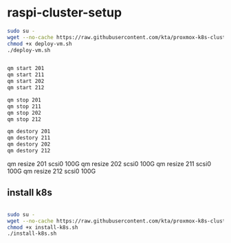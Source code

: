 # raspi-cluster-setup


```bash
sudo su -
wget --no-cache https://raw.githubusercontent.com/kta/proxmox-k8s-cluster-setup/main/deploy-vm.sh
chmod +x deploy-vm.sh
./deploy-vm.sh


qm start 201
qm start 211
qm start 202
qm start 212

qm stop 201
qm stop 211
qm stop 202
qm stop 212

qm destory 201
qm destory 211
qm destory 202
qm destory 212
```


qm resize 201 scsi0 100G
qm resize 202 scsi0 100G
qm resize 211 scsi0 100G
qm resize 212 scsi0 100G


## install k8s

```bash

sudo su -
wget --no-cache https://raw.githubusercontent.com/kta/proxmox-k8s-cluster-setup/main/kubeadm/install_k8s.sh
chmod +x install-k8s.sh
./install-k8s.sh
```
